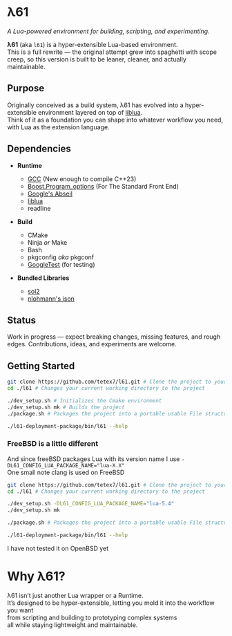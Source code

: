 # λ61

*A Lua-powered environment for building, scripting, and experimenting.*

**λ61** (aka `l61`) is a hyper-extensible Lua-based environment.  
This is a full rewrite — the original attempt grew into spaghetti with scope creep, so this version is built to be leaner, cleaner, and actually maintainable.

## Purpose

Originally conceived as a build system, λ61 has evolved into a hyper-extensible environment layered on top of [liblua](https://www.lua.org/).  
Think of it as a foundation you can shape into whatever workflow you need, with Lua as the extension language.

## Dependencies

- **Runtime**
    - [GCC](https://gcc.gnu.org/) (New enough to compile C++23)
    - [Boost.Program_options](https://boost.org) (For The Standard Front End)
    - [Google's Abseil](https://github.com/abseil/abseil-cpp)
    - [liblua](https://lua.org)
    - readline


- **Build**
    - CMake
    - Ninja *or* Make
    - Bash
    - pkgconfig *aka* pkgconf
    - [GoogleTest](https://github.com/google/googletest) (for testing)


- **Bundled Libraries**
  - [sol2](https://github.com/ThePhD/sol2)
  - [nlohmann's json](https://github.com/nlohmann/json)

## Status

Work in progress — expect breaking changes, missing features, and rough edges. Contributions, ideas, and experiments are welcome.

## Getting Started
```bash
git clone https://github.com/tetex7/l61.git # Clone the project to your local machine
cd ./l61 # Changes your current working directory to the project

./dev_setup.sh # Initializes the Cmake environment
./dev_setup.sh mk # Builds the project
./package.sh # Packages the project into a portable usable File structure

./l61-deployment-package/bin/l61 --help
```
### FreeBSD is a little different
And since freeBSD packages Lua with its version name I use `-DL61_CONFIG_LUA_PACKAGE_NAME="lua-X.X"`   
One small note clang is used on FreeBSD  
```bash
git clone https://github.com/tetex7/l61.git # Clone the project to your local machine
cd ./l61 # Changes your current working directory to the project

./dev_setup.sh -DL61_CONFIG_LUA_PACKAGE_NAME="lua-5.4"
./dev_setup.sh mk 

./package.sh # Packages the project into a portable usable File structure

./l61-deployment-package/bin/l61 --help
```
I have not tested it on OpenBSD yet 
# Why λ61?

λ61 isn’t just another Lua wrapper or a Runtime.  
It’s designed to be hyper-extensible, letting you mold it into the workflow you want  
from scripting and building to prototyping complex systems  
all while staying lightweight and maintainable.
